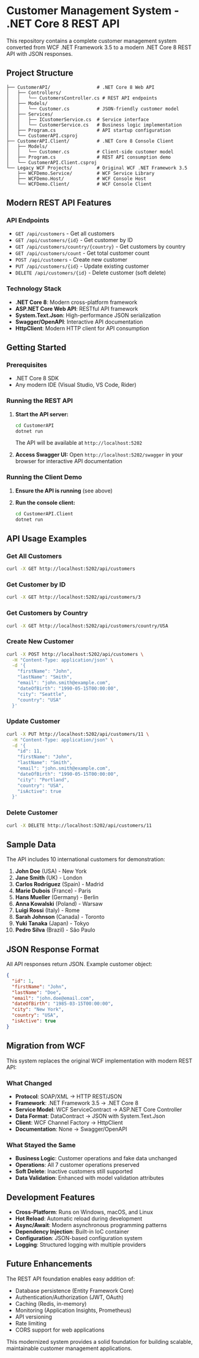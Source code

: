 # Customer Management System - .NET Core 8 REST API

This repository contains a complete customer management system converted from WCF .NET Framework 3.5 to a modern .NET Core 8 REST API with JSON responses.

## Project Structure

```
├── CustomerAPI/                 # .NET Core 8 Web API
│   ├── Controllers/
│   │   └── CustomersController.cs # REST API endpoints
│   ├── Models/
│   │   └── Customer.cs          # JSON-friendly customer model
│   ├── Services/
│   │   ├── ICustomerService.cs  # Service interface
│   │   └── CustomerService.cs   # Business logic implementation
│   ├── Program.cs               # API startup configuration
│   └── CustomerAPI.csproj
├── CustomerAPI.Client/          # .NET Core 8 Console Client
│   ├── Models/
│   │   └── Customer.cs          # Client-side customer model
│   ├── Program.cs               # REST API consumption demo
│   └── CustomerAPI.Client.csproj
└── Legacy WCF Projects/         # Original WCF .NET Framework 3.5
    ├── WCFDemo.Service/         # WCF Service Library
    ├── WCFDemo.Host/            # WCF Console Host
    └── WCFDemo.Client/          # WCF Console Client
```

## Modern REST API Features

### API Endpoints
- `GET /api/customers` - Get all customers
- `GET /api/customers/{id}` - Get customer by ID
- `GET /api/customers/country/{country}` - Get customers by country
- `GET /api/customers/count` - Get total customer count
- `POST /api/customers` - Create new customer
- `PUT /api/customers/{id}` - Update existing customer
- `DELETE /api/customers/{id}` - Delete customer (soft delete)

### Technology Stack
- **.NET Core 8**: Modern cross-platform framework
- **ASP.NET Core Web API**: RESTful API framework
- **System.Text.Json**: High-performance JSON serialization
- **Swagger/OpenAPI**: Interactive API documentation
- **HttpClient**: Modern HTTP client for API consumption

## Getting Started

### Prerequisites
- .NET Core 8 SDK
- Any modern IDE (Visual Studio, VS Code, Rider)

### Running the REST API

1. **Start the API server:**
   ```bash
   cd CustomerAPI
   dotnet run
   ```
   The API will be available at `http://localhost:5202`

2. **Access Swagger UI:**
   Open `http://localhost:5202/swagger` in your browser for interactive API documentation

### Running the Client Demo

1. **Ensure the API is running** (see above)

2. **Run the console client:**
   ```bash
   cd CustomerAPI.Client
   dotnet run
   ```

## API Usage Examples

### Get All Customers
```bash
curl -X GET http://localhost:5202/api/customers
```

### Get Customer by ID
```bash
curl -X GET http://localhost:5202/api/customers/3
```

### Get Customers by Country
```bash
curl -X GET http://localhost:5202/api/customers/country/USA
```

### Create New Customer
```bash
curl -X POST http://localhost:5202/api/customers \
  -H "Content-Type: application/json" \
  -d '{
    "firstName": "John",
    "lastName": "Smith",
    "email": "john.smith@example.com",
    "dateOfBirth": "1990-05-15T00:00:00",
    "city": "Seattle",
    "country": "USA"
  }'
```

### Update Customer
```bash
curl -X PUT http://localhost:5202/api/customers/11 \
  -H "Content-Type: application/json" \
  -d '{
    "id": 11,
    "firstName": "John",
    "lastName": "Smith",
    "email": "john.smith@example.com",
    "dateOfBirth": "1990-05-15T00:00:00",
    "city": "Portland",
    "country": "USA",
    "isActive": true
  }'
```

### Delete Customer
```bash
curl -X DELETE http://localhost:5202/api/customers/11
```

## Sample Data

The API includes 10 international customers for demonstration:

1. **John Doe** (USA) - New York
2. **Jane Smith** (UK) - London  
3. **Carlos Rodriguez** (Spain) - Madrid
4. **Marie Dubois** (France) - Paris
5. **Hans Mueller** (Germany) - Berlin
6. **Anna Kowalski** (Poland) - Warsaw
7. **Luigi Rossi** (Italy) - Rome
8. **Sarah Johnson** (Canada) - Toronto
9. **Yuki Tanaka** (Japan) - Tokyo
10. **Pedro Silva** (Brazil) - São Paulo

## JSON Response Format

All API responses return JSON. Example customer object:

```json
{
  "id": 1,
  "firstName": "John",
  "lastName": "Doe",
  "email": "john.doe@email.com",
  "dateOfBirth": "1985-03-15T00:00:00",
  "city": "New York",
  "country": "USA",
  "isActive": true
}
```

## Migration from WCF

This system replaces the original WCF implementation with modern REST API:

### What Changed
- **Protocol**: SOAP/XML → HTTP REST/JSON
- **Framework**: .NET Framework 3.5 → .NET Core 8
- **Service Model**: WCF ServiceContract → ASP.NET Core Controller
- **Data Format**: DataContract → JSON with System.Text.Json
- **Client**: WCF Channel Factory → HttpClient
- **Documentation**: None → Swagger/OpenAPI

### What Stayed the Same
- **Business Logic**: Customer operations and fake data unchanged
- **Operations**: All 7 customer operations preserved
- **Soft Delete**: Inactive customers still supported
- **Data Validation**: Enhanced with model validation attributes

## Development Features

- **Cross-Platform**: Runs on Windows, macOS, and Linux
- **Hot Reload**: Automatic reload during development
- **Async/Await**: Modern asynchronous programming patterns
- **Dependency Injection**: Built-in IoC container
- **Configuration**: JSON-based configuration system
- **Logging**: Structured logging with multiple providers

## Future Enhancements

The REST API foundation enables easy addition of:
- Database persistence (Entity Framework Core)
- Authentication/Authorization (JWT, OAuth)
- Caching (Redis, in-memory)
- Monitoring (Application Insights, Prometheus)
- API versioning
- Rate limiting
- CORS support for web applications

This modernized system provides a solid foundation for building scalable, maintainable customer management applications.